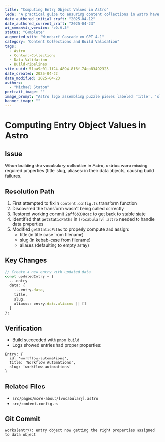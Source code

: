 ```yaml
---
title: "Computing Entry Object Values in Astro"
lede: "A practical guide to ensuring content collections in Astro have complete and valid entry objects for reliable builds."
date_authored_initial_draft: "2025-04-12"
date_authored_current_draft: "2025-04-23"
at_semantic_version: "v0.9.3"
status: "Complete"
augmented_with: "Windsurf Cascade on GPT 4.1"
category: "Content Collections and Build Validation"
tags:
  - Astro
  - Content-Collections
  - Data-Validation
  - Build-Pipelines
site_uuid: 51aa9c01-1f74-4894-8f6f-74ea83492323
date_created: 2025-04-12
date_modified: 2025-04-23
authors:
  - "Michael Staton"
portrait_image: ""
image_prompt: "Astro logo assembling puzzle pieces labeled 'title', 'slug', and 'aliases' into a complete data object, with a background of code and a successful build checkmark."
banner_image: ""
---
```


# Computing Entry Object Values in Astro

## Issue
When building the vocabulary collection in Astro, entries were missing required properties (title, slug, aliases) in their data objects, causing build failures.

## Resolution Path
1. First attempted to fix in `content.config.ts` transform function
2. Discovered the transform wasn't being called correctly
3. Restored working commit `2aff6b338cac` to get back to stable state
4. Identified that `getStaticPaths` in `[vocabulary].astro` needed to handle data properties
5. Modified `getStaticPaths` to properly compute and assign:
   - title (in title case from filename)
   - slug (in kebab-case from filename)
   - aliases (defaulting to empty array)

## Key Changes
```typescript
// Create a new entry with updated data
const updatedEntry = {
  ...entry,
  data: {
    ...entry.data,
    title,
    slug,
    aliases: entry.data.aliases || []
  }
};
```

## Verification
- Build succeeded with `pnpm build`
- Logs showed entries had proper properties:
```
Entry: {
  id: 'workflow-automations',
  title: 'Workflow Automations',
  slug: 'workflow-automations'
}
```

## Related Files
- `src/pages/more-about/[vocabulary].astro`
- `src/content.config.ts`

## Git Commit
```
works(entry): entry object now getting the right properties assigned to data object
```